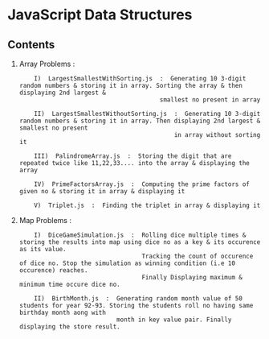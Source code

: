# JavaScript Data Structures 

## Contents

1)  Array Problems  :

            I)  LargestSmallestWithSorting.js  :  Generating 10 3-digit random numbers & storing it in array. Sorting the array & then displaying 2nd largest & 
                                               smallest no present in array
                                               
            II)  LargestSmallestWithoutSorting.js  :  Generating 10 3-digit random numbers & storing it in array. Then displaying 2nd largest & smallest no present 
                                                   in array without sorting it
                                                   
            III)  PalindromeArray.js  :  Storing the digit that are repeated twice like 11,22,33.... into the array & displaying the array
            
            IV)  PrimeFactorsArray.js  :  Computing the prime factors of given no & storing it in array & displaying it
            
            V)  Triplet.js  :  Finding the triplet in array & displaying it
            
            
2)  Map Problems  :
            
            I)  DiceGameSimulation.js  :  Rolling dice multiple times & storing the results into map using dice no as a key & its occurence as its value.
                                          Tracking the count of occurence of dice no. Stop the simulation as winning condition (i.e 10 occurence) reaches.
                                          Finally Displaying maximum & minimum time occure dice no.
            
            II)  BirthMonth.js  :  Generating random month value of 50 students for year 92-93. Storing the students roll no having same birthday month aong with
                                   month in key value pair. Finally displaying the store result.
